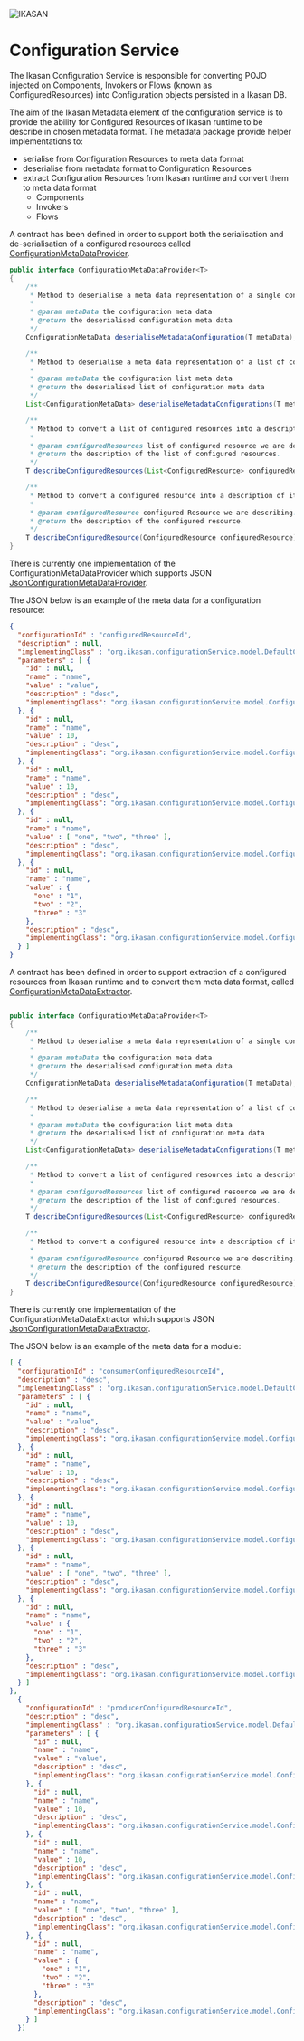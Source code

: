 ![IKASAN](../developer/docs/quickstart-images/Ikasan-title-transparent.png)

# Configuration Service
The Ikasan Configuration Service is responsible for converting POJO injected on Components, Invokers or Flows (known as ConfiguredResources) into Configuration objects persisted in a Ikasan DB.


The aim of the Ikasan Metadata element of the configuration service is to provide the ability for Configured Resources of Ikasan runtime to be describe in chosen metadata format.
The metadata package provide helper implementations to:
- serialise from Configuration Resources to meta data format
- deserialise from metadata format to Configuration Resources
- extract Configuration Resources from Ikasan runtime and convert them to meta data format 
  - Components
  - Invokers
  - Flows 

A contract has been defined in order to support both the serialisation and de-serialisation of a configured resources 
called [ConfigurationMetaDataProvider](../spec/metadata/src/main/java/org/ikasan/spec/metadata/ConfigurationMetaDataProvider.java).

````java
public interface ConfigurationMetaDataProvider<T>
{
    /**
     * Method to deserialise a meta data representation of a single configuration metadata.
     *
     * @param metaData the configuration meta data
     * @return the deserialised configuration meta data
     */
    ConfigurationMetaData deserialiseMetadataConfiguration(T metaData);

    /**
     * Method to deserialise a meta data representation of a list of configuration metadata.
     *
     * @param metaData the configuration list meta data
     * @return the deserialised list of configuration meta data
     */
    List<ConfigurationMetaData> deserialiseMetadataConfigurations(T metaData);

    /**
     * Method to convert a list of configured resources into a description of it.
     *
     * @param configuredResources list of configured resource we are describing.
     * @return the description of the list of configured resources.
     */
    T describeConfiguredResources(List<ConfiguredResource> configuredResources);

    /**
     * Method to convert a configured resource into a description of it.
     *
     * @param configuredResource configured Resource we are describing.
     * @return the description of the configured resource.
     */
    T describeConfiguredResource(ConfiguredResource configuredResource);
}
````

There is currently one implementation of the ConfigurationMetaDataProvider which supports JSON [JsonConfigurationMetaDataProvider](./src/main/java/org/ikasan/configurationService/metadata/JsonConfigurationMetaDataProvider.java).

The JSON below is an example of the meta data for a configuration resource:

````json
{
  "configurationId" : "configuredResourceId",
  "description" : null,
  "implementingClass" : "org.ikasan.configurationService.model.DefaultConfiguration",
  "parameters" : [ {
    "id" : null,
    "name" : "name",
    "value" : "value",
    "description" : "desc",
    "implementingClass": "org.ikasan.configurationService.model.ConfigurationParameterStringImpl"
  }, {
    "id" : null,
    "name" : "name",
    "value" : 10,
    "description" : "desc",
    "implementingClass": "org.ikasan.configurationService.model.ConfigurationParameterIntegerImpl"
  }, {
    "id" : null,
    "name" : "name",
    "value" : 10,
    "description" : "desc",
    "implementingClass": "org.ikasan.configurationService.model.ConfigurationParameterLongImpl"
  }, {
    "id" : null,
    "name" : "name",
    "value" : [ "one", "two", "three" ],
    "description" : "desc",
    "implementingClass": "org.ikasan.configurationService.model.ConfigurationParameterListImpl"
  }, {
    "id" : null,
    "name" : "name",
    "value" : {
      "one" : "1",
      "two" : "2",
      "three" : "3"
    },
    "description" : "desc",
    "implementingClass": "org.ikasan.configurationService.model.ConfigurationParameterMapImpl"
  } ]
}
````
 
A contract has been defined in order to support extraction of a configured resources from Ikasan runtime and to convert them meta data format,
called [ConfigurationMetaDataExtractor](../spec/metadata/src/main/java/org/ikasan/spec/metadata/ConfigurationMetaDataExtractor.java).


````java

public interface ConfigurationMetaDataProvider<T>
{
    /**
     * Method to deserialise a meta data representation of a single configuration metadata.
     *
     * @param metaData the configuration meta data
     * @return the deserialised configuration meta data
     */
    ConfigurationMetaData deserialiseMetadataConfiguration(T metaData);

    /**
     * Method to deserialise a meta data representation of a list of configuration metadata.
     *
     * @param metaData the configuration list meta data
     * @return the deserialised list of configuration meta data
     */
    List<ConfigurationMetaData> deserialiseMetadataConfigurations(T metaData);

    /**
     * Method to convert a list of configured resources into a description of it.
     *
     * @param configuredResources list of configured resource we are describing.
     * @return the description of the list of configured resources.
     */
    T describeConfiguredResources(List<ConfiguredResource> configuredResources);

    /**
     * Method to convert a configured resource into a description of it.
     *
     * @param configuredResource configured Resource we are describing.
     * @return the description of the configured resource.
     */
    T describeConfiguredResource(ConfiguredResource configuredResource);
}

````
There is currently one implementation of the ConfigurationMetaDataExtractor which supports JSON [JsonConfigurationMetaDataExtractor](./src/main/java/org/ikasan/configurationService/metadata/JsonConfigurationMetaDataExtractor.java).

The JSON below is an example of the meta data for a module:

```json
[ {
  "configurationId" : "consumerConfiguredResourceId",
  "description" : "desc",
  "implementingClass" : "org.ikasan.configurationService.model.DefaultConfiguration",
  "parameters" : [ {
    "id" : null,
    "name" : "name",
    "value" : "value",
    "description" : "desc",
    "implementingClass": "org.ikasan.configurationService.model.ConfigurationParameterStringImpl"
  }, {
    "id" : null,
    "name" : "name",
    "value" : 10,
    "description" : "desc",
    "implementingClass": "org.ikasan.configurationService.model.ConfigurationParameterIntegerImpl"
  }, {
    "id" : null,
    "name" : "name",
    "value" : 10,
    "description" : "desc",
    "implementingClass": "org.ikasan.configurationService.model.ConfigurationParameterLongImpl"
  }, {
    "id" : null,
    "name" : "name",
    "value" : [ "one", "two", "three" ],
    "description" : "desc",
    "implementingClass": "org.ikasan.configurationService.model.ConfigurationParameterListImpl"
  }, {
    "id" : null,
    "name" : "name",
    "value" : {
      "one" : "1",
      "two" : "2",
      "three" : "3"
    },
    "description" : "desc",
    "implementingClass": "org.ikasan.configurationService.model.ConfigurationParameterMapImpl"
  } ]
},
  {
    "configurationId" : "producerConfiguredResourceId",
    "description" : "desc",
    "implementingClass" : "org.ikasan.configurationService.model.DefaultConfiguration",
    "parameters" : [ {
      "id" : null,
      "name" : "name",
      "value" : "value",
      "description" : "desc",
      "implementingClass": "org.ikasan.configurationService.model.ConfigurationParameterStringImpl"
    }, {
      "id" : null,
      "name" : "name",
      "value" : 10,
      "description" : "desc",
      "implementingClass": "org.ikasan.configurationService.model.ConfigurationParameterIntegerImpl"
    }, {
      "id" : null,
      "name" : "name",
      "value" : 10,
      "description" : "desc",
      "implementingClass": "org.ikasan.configurationService.model.ConfigurationParameterLongImpl"
    }, {
      "id" : null,
      "name" : "name",
      "value" : [ "one", "two", "three" ],
      "description" : "desc",
      "implementingClass": "org.ikasan.configurationService.model.ConfigurationParameterListImpl"
    }, {
      "id" : null,
      "name" : "name",
      "value" : {
        "one" : "1",
        "two" : "2",
        "three" : "3"
      },
      "description" : "desc",
      "implementingClass": "org.ikasan.configurationService.model.ConfigurationParameterMapImpl"
    } ]
  }]
```



